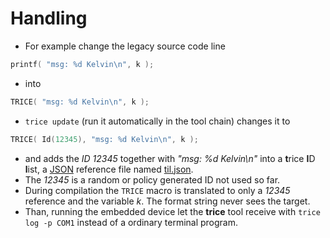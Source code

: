 # Handling

- For example change the legacy source code line

```c
printf( "msg: %d Kelvin\n", k );
```

- into

```c
TRICE( "msg: %d Kelvin\n", k );
```

- `trice update` (run it automatically in the tool chain) changes it to  

```c
TRICE( Id(12345), "msg: %d Kelvin\n", k );
```

- and adds the *ID 12345* together with *"msg: %d Kelvin\n"* into a **t**rice **I**D **l**ist, a [JSON](https://www.json.org/json-en.html) reference file named [til.json](../til.json).
- The *12345* is a random or policy generated ID not used so far.
- During compilation the `TRICE` macro is translated to only a *12345* reference and the variable *k*. The format string never sees the target.
- Than, running the embedded device let the **trice** tool receive with `trice log -p COM1` instead of a ordinary terminal program.